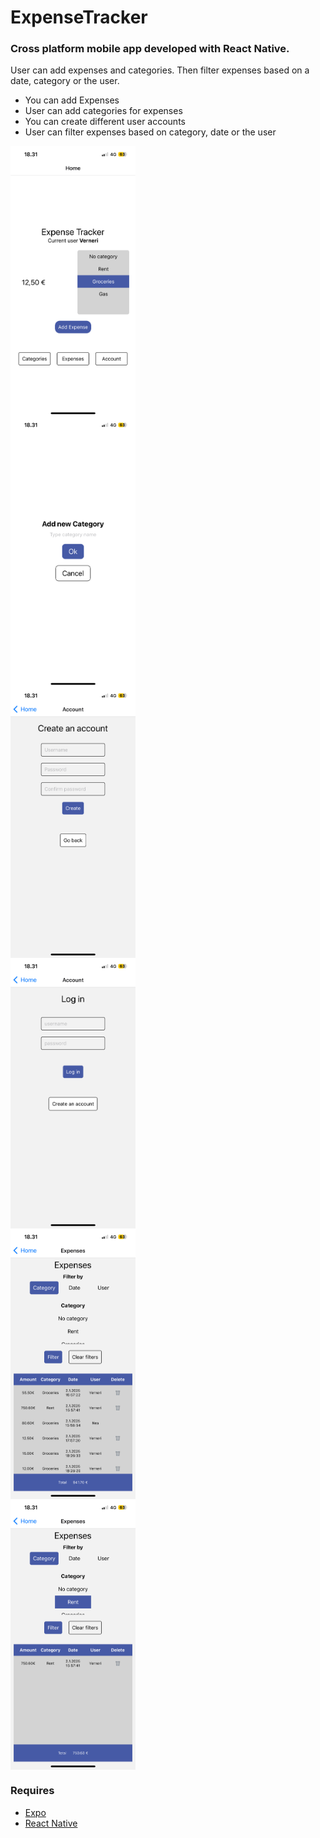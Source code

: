 # ExpenseTracker
### Cross platform mobile app developed with React Native.
User can add expenses and categories. Then filter expenses based on a date, category or the user.

* You can add Expenses
* User can add categories for expenses
* You can create different user accounts
* User can filter expenses based on category, date or the user
<div style="display: flex; flex-direction: column;">
  <img src= "/assets/expensetracker_add_new_expense.png" width="200px"/>
  <img src= "/assets/expensetracker_add_new_category.png" width="200px"/>
  <img src= "/assets/expensetracker_create_account.png" width="200px"/>
  <img src= "/assets/expensetracker_login.png" width="200px"/>
  <img src= "/assets/expensetracker_expenses_category_filter.png" width="200px"/>
  <img src= "/assets/expensetracker_expenses.png" width="200px"/>
</div>

### Requires
* [Expo](https://expo.dev/)
* [React Native](https://reactnative.dev/)
